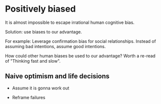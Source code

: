 # Positively biased

It is almost impossible to escape irrational human cognitive bias.

Solution: use biases to our advantage.

For example: Leverage confirmation bias for social relationships.
Instead of assuming bad intentions, assume good intentions.

How could other human biases be used to our advantage? Worth a re-read of "Thinking fast and slow".

## Naive optimism and life decisions

- Assume it is gonna work out

- Reframe failures